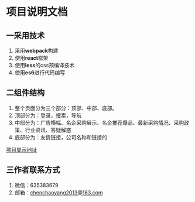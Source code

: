 # 项目说明文档
## 一采用技术
1. 采用**webpack**构建
2. 使用**react**框架
3. 使用**less**的css预编译技术
4. 使用**es6**进行代码编写


## 二组件结构
1. 整个页面分为三个部分：顶部、中部、底部。
2. 顶部分为：登录，搜索，导航
3. 中部分为：广告横幅、名企采购展示、名企推荐爆品、最新采购情况、采购政策、行业资讯、答疑解惑
4. 底部分为：友情链接，公司名称和链接的

[项目显示地址](http://112.74.36.152/homework/build/index.html)

## 三作者联系方式
1. 微信：635383679
2. 邮箱：chenchaoyang2013@163.com

